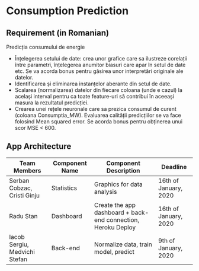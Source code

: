 # Consumption Prediction

## Requirement (in Romanian)
Predicția consumului de energie
- Înțelegerea setului de date: crea unor grafice care sa ilustreze corelații între parametri, înțelegerea anumitor biasuri care apar în setul de date etc. Se va acorda bonus pentru găsirea unor interpretări originale ale datelor.
- Identificarea și eliminarea instanțelor aberante din setul de date.
- Scalarea (normalizarea) datelor din fiecare coloana (unde e cazul) la același interval pentru ca toate feature-uri să contribui în aceeași masura la rezultatul predicției.
- Crearea unei rețele neuronale care sa prezica consumul de curent (coloana Consumptia_MW). Evaluarea calității predicțiilor se va face folosind Mean squared error. Se acorda bonus pentru obținerea unui scor MSE < 600.

## App Architecture
| Team Members | Component Name | Component Description | Deadline |
| ------------ | -------------- | --------------------- | -------- |
| Serban Cobzac, Cristi Ginju | Statistics | Graphics for data analysis | 16th of January, 2020 |
| Radu Stan  | Dashboard  | Create the app dashboard + back-end connection, Heroku Deploy | 16th of January, 2020 |
| Iacob Sergiu, Medvichi Stefan  | Back-end  | Normalize data, train model, predict | 9th of January, 2020 |
